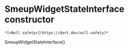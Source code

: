 


# SmeupWidgetStateInterface constructor




    *[<Null safety>](https://dart.dev/null-safety)*



SmeupWidgetStateInterface()












